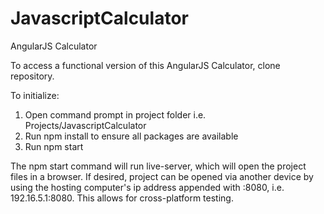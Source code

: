 # JavascriptCalculator
AngularJS Calculator

To access a functional version of this AngularJS Calculator, clone repository.

To initialize:

1. Open command prompt in project folder i.e. Projects/JavascriptCalculator
2. Run npm install to ensure all packages are available
3. Run npm start

The npm start command will run live-server, which will open the project files in a browser. If desired, project can be opened via another device by using the hosting computer's ip address appended with :8080, i.e. 192.16.5.1:8080. This allows for cross-platform testing.
